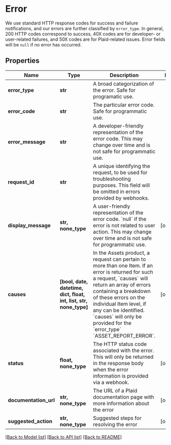 # Error

We use standard HTTP response codes for success and failure notifications, and our errors are further classified by `error_type`. In general, 200 HTTP codes correspond to success, 40X codes are for developer- or user-related failures, and 50X codes are for Plaid-related issues.  Error fields will be `null` if no error has occurred.
## Properties
Name | Type | Description | Notes
------------ | ------------- | ------------- | -------------
**error_type** | **str** | A broad categorization of the error. Safe for programatic use. | 
**error_code** | **str** | The particular error code. Safe for programmatic use. | 
**error_message** | **str** | A developer-friendly representation of the error code. This may change over time and is not safe for programmatic use. | 
**request_id** | **str** | A unique identifying the request, to be used for troubleshooting purposes. This field will be omitted in errors provided by webhooks. | 
**display_message** | **str, none_type** | A user-friendly representation of the error code. &#x60;null&#x60; if the error is not related to user action.  This may change over time and is not safe for programmatic use. | [optional] 
**causes** | **[bool, date, datetime, dict, float, int, list, str, none_type]** | In the Assets product, a request can pertain to more than one Item. If an error is returned for such a request, &#x60;causes&#x60; will return an array of errors containing a breakdown of these errors on the individual Item level, if any can be identified.  &#x60;causes&#x60; will only be provided for the &#x60;error_type&#x60; &#x60;ASSET_REPORT_ERROR&#x60;. | [optional] 
**status** | **float, none_type** | The HTTP status code associated with the error. This will only be returned in the response body when the error information is provided via a webhook. | [optional] 
**documentation_url** | **str, none_type** | The URL of a Plaid documentation page with more information about the error | [optional] 
**suggested_action** | **str, none_type** | Suggested steps for resolving the error | [optional] 

[[Back to Model list]](../README.md#documentation-for-models) [[Back to API list]](../README.md#documentation-for-api-endpoints) [[Back to README]](../README.md)


